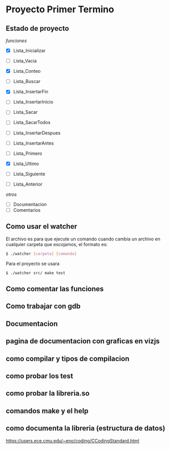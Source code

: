 # Proyecto Primer Termino

## Estado de proyecto

_funciones_

- [x] Lista_Inicializar
- [ ] Lista_Vacia
- [x] Lista_Conteo
- [ ] Lista_Buscar
- [x] Lista_InsertarFin
- [ ] Lista_InsertarInicio
- [ ] Lista_Sacar
- [ ] Lista_SacarTodos
- [ ] Lista_InsertarDespues
- [ ] Lista_InsertarAntes
- [ ] Lista_Primero
- [x] Lista_Ultimo
- [ ] Lista_Siguiente
- [ ] Lista_Anterior


_otros_

- [ ] Documentacion
- [ ] Comentarios

## Como usar el watcher

El archivo es para que ejecute un comando cuando cambia un archivo en cualquier carpeta que escojamos, el formato es:

```sh
$ ./watcher [carpeta] [comando]
```

Para el proyecto se usara

```sh
$ ./watcher src/ make test
```

## Como comentar las funciones

## Como trabajar con gdb

## Documentacion

## pagina de documentacion con graficas en vizjs

## como compilar y tipos de compilacion

## como probar los test

## como probar la libreria.so

## comandos make y el help

## como documenta la libreria (estructura de datos)

https://users.ece.cmu.edu/~eno/coding/CCodingStandard.html

